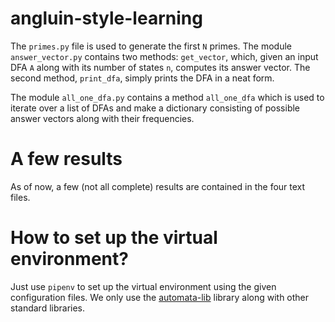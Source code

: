 # angluin-style-learning
The `primes.py` file is used to generate the first `N` primes. The module 
`answer_vector.py` contains two methods: `get_vector`, which, given an 
input DFA `A` along with its number of states `n`, computes its answer 
vector. The second method, `print_dfa`, simply prints the DFA in a neat 
form. 

The module `all_one_dfa.py` contains a method `all_one_dfa` which is used 
to iterate over a list of DFAs and make a dictionary consisting of possible
answer vectors along with their frequencies. 

# A few results
As of now, a few (not all complete) results are contained in the four text files.

# How to set up the virtual environment?
Just use `pipenv` to set up the virtual environment using the given configuration files. We only use the [automata-lib](https://github.com/caleb531/automata) library along with other standard libraries.
